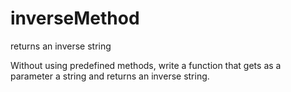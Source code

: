# inverseMethod
returns an inverse string

Without using predefined methods, write a function that gets as a parameter a string and returns an inverse string.
